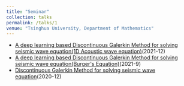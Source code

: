 ```yaml
---
title: "Seminar"
collection: talks
permalink: /talks/1
venue: "Tsinghua University, Department of Mathematics"
---
```


* [A deep learning based Discontinuous Galerkin Method for solving seismic wave equation(1D Acoustic wave equation)](https://github.com/changyf98/changyf98.github.io/blob/master/files/20211201.pdf)(2021-12)
* [A deep learning based Discontinuous Galerkin Method for solving seismic wave equation(Burger's Equation)](https://github.com/changyf98/changyf98.github.io/blob/master/files/adeep.pdf)(2021-9)
* [Discontinuous Galerkin Method for solving seismic wave equation](https://github.com/changyf98/changyf98.github.io/blob/master/files/%E9%97%B4%E6%96%AD%E6%9C%89%E9%99%90%E5%85%83%E6%B1%82%E8%A7%A3%E5%9C%B0%E9%9C%87%E6%B3%A2%E5%8A%A8%E6%96%B9%E7%A8%8B%E7%9A%84%E7%A0%94%E7%A9%B6%E8%BF%9B%E5%B1%95.pdf)(2020-12)
